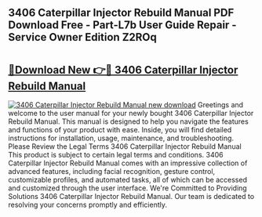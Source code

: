 ## 3406 Caterpillar Injector Rebuild Manual PDF Download Free - Part-L7b User Guide Repair - Service Owner Edition Z2ROq

# <h2><a href="http://bc67699.oget.top/?id=3406+Caterpillar+Injector+Rebuild+Manual">🔗Download New 👉🔴 3406 Caterpillar Injector Rebuild Manual</a></h2>

[![3406 Caterpillar Injector Rebuild Manual new download](https://i.imgur.com/5g1atiW.png)](http://bc67699.oget.top/?id=3406+Caterpillar+Injector+Rebuild+Manual)
Greetings and welcome to the user manual for your newly bought 3406 Caterpillar Injector Rebuild Manual. This manual is designed to help you navigate the features and functions of your product with ease. Inside, you will find detailed instructions for installation, usage, maintenance, and troubleshooting. Please Review the Legal Terms 3406 Caterpillar Injector Rebuild Manual This product is subject to certain legal terms and conditions. 3406 Caterpillar Injector Rebuild Manual comes with an impressive collection of advanced features, including facial recognition, gesture control, customizable profiles, and automated tasks, all of which can be accessed and customized through the user interface. We're Committed to Providing Solutions 3406 Caterpillar Injector Rebuild Manual. Our team is dedicated to resolving your concerns promptly and efficiently.
